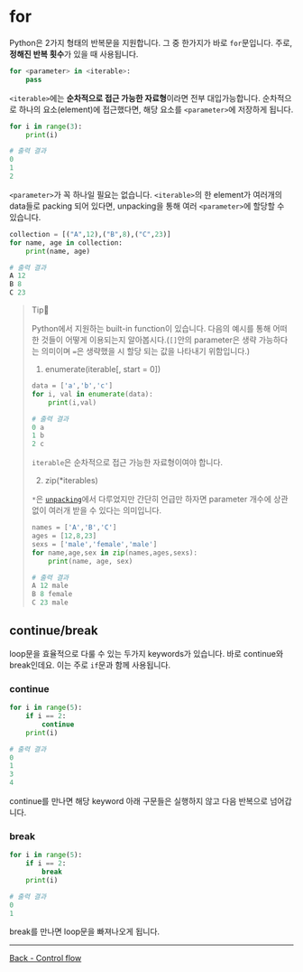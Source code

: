 # for

Python은 2가지 형태의 반복문을 지원합니다. 그 중 한가지가 바로 `for`문입니다. 주로, **정해진 반복 횟수**가 있을 때 사용됩니다.

```python
for <parameter> in <iterable>:
    pass
```

`<iterable>`에는 **순차적으로 접근 가능한 자료형**이라면 전부 대입가능합니다. 순차적으로 하나의 요소(element)에 접근했다면, 해당 요소를 `<parameter>`에 저장하게 됩니다. 

```python
for i in range(3):
    print(i)
```

```python
# 출력 결과
0
1
2
```

`<parameter>`가 꼭 하나일 필요는 없습니다. `<iterable>`의 한 element가 여러개의 data들로 packing 되어 있다면, unpacking을 통해 여러 `<parameter>`에 할당할 수 있습니다.

```python
collection = [("A",12),("B",8),("C",23)]
for name, age in collection:
    print(name, age)
```

```python
# 출력 결과
A 12
B 8
C 23
```

> Tip👀
>
> Python에서 지원하는 built-in function이 있습니다. 다음의 예시를 통해 어떠한 것들이 어떻게 이용되는지 알아봅시다.(`[]`안의 parameter은 생략 가능하다는 의미이며 `=`은 생략했을 시 할당 되는 값을 나타내기 위함입니다.)
>
> 1. enumerate(iterable[, start = 0])
>
> ```python
> data = ['a','b','c']
> for i, val in enumerate(data):
>     print(i,val)
> ```
>
> ```python
> # 출력 결과
> 0 a
> 1 b
> 2 c
> ```
>
> `iterable`은 순차적으로 접근 가능한 자료형이여야 합니다. 
>
> 2. zip(*iterables)
>
> `*`은 [`unpacking`](.\Tuples.md#unpacking)에서 다루었지만 간단히 언급만 하자면 parameter 개수에 상관없이 여러개 받을 수 있다는 의미입니다.
>
> ```python
> names = ['A','B','C']
> ages = [12,8,23]
> sexs = ['male','female','male']
> for name,age,sex in zip(names,ages,sexs):
>     print(name, age, sex)
> ```
>
> ```python
> # 출력 결과
> A 12 male
> B 8 female
> C 23 male
> ```

## continue/break 

loop문을 효율적으로 다룰 수 있는 두가지 keywords가 있습니다. 바로 continue와 break인데요. 이는 주로 `if`문과 함께 사용됩니다.

### continue

```python
for i in range(5):
    if i == 2:
        continue
    print(i)
```

```python
# 출력 결과
0
1
3
4
```

continue를 만나면 해당 keyword 아래 구문들은 실행하지 않고 다음 반복으로 넘어갑니다.

### break

```python
for i in range(5):
    if i == 2:
        break
    print(i)
```

```python
# 출력 결과
0
1
```

break를 만나면 loop문을 빠져나오게 됩니다. 

---

[Back - Control flow](./Control-flow.md)